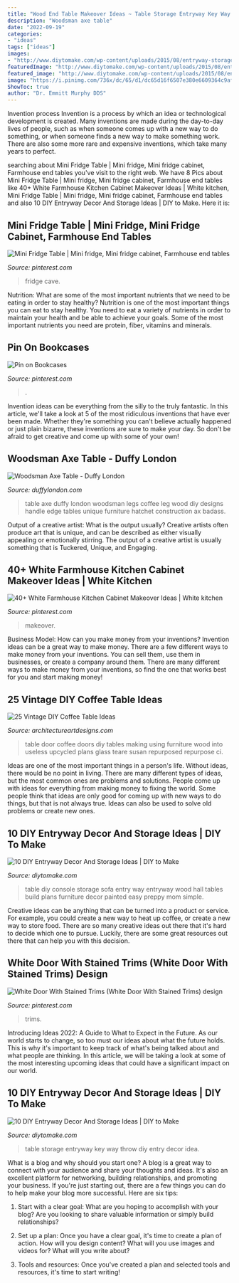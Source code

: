 ```yaml
---
title: "Wood End Table Makeover Ideas ~ Table Storage Entryway Key Way Throw Diy Entry Decor Idea"
description: "Woodsman axe table"
date: "2022-09-19"
categories:
- "ideas"
tags: ["ideas"]
images:
- "http://www.diytomake.com/wp-content/uploads/2015/08/entryway-storage-idea.jpg"
featuredImage: "http://www.diytomake.com/wp-content/uploads/2015/08/entryway-storage-idea.jpg"
featured_image: "http://www.diytomake.com/wp-content/uploads/2015/08/entry-way-table-with-storage-idea.jpg"
image: "https://i.pinimg.com/736x/dc/65/d1/dc65d16f6507e380e6609364c9af3eaf.jpg"
ShowToc: true
author: "Dr. Emmitt Murphy DDS"
---
```



Invention process
Invention is a process by which an idea or technological development is created. Many inventions are made during the day-to-day lives of people, such as when someone comes up with a new way to do something, or when someone finds a new way to make something work. There are also some more rare and expensive inventions, which take many years to perfect.

	

		
searching about Mini Fridge Table | Mini fridge, Mini fridge cabinet, Farmhouse end tables you've visit to the right web. We have 8 Pics about Mini Fridge Table | Mini fridge, Mini fridge cabinet, Farmhouse end tables like 40+ White Farmhouse Kitchen Cabinet Makeover Ideas | White kitchen, Mini Fridge Table | Mini fridge, Mini fridge cabinet, Farmhouse end tables and also 10 DIY Entryway Decor And Storage Ideas | DIY to Make. Here it is:
		
    
## Mini Fridge Table | Mini Fridge, Mini Fridge Cabinet, Farmhouse End Tables

<img loading=lazy src="https://i.pinimg.com/736x/dc/65/d1/dc65d16f6507e380e6609364c9af3eaf.jpg" onerror="this.onerror=null;this.src='https://tse4.mm.bing.net/th?id=OIP.g3FMSGzOHMgKTm0S8bjWiAHaKG&amp;pid=15.1';" alt="Mini Fridge Table | Mini fridge, Mini fridge cabinet, Farmhouse end tables">

_Source: pinterest.com_

>fridge cave. 

	

Nutrition: What are some of the most important nutrients that we need to be eating in order to stay healthy?
Nutrition is one of the most important things you can eat to stay healthy. You need to eat a variety of nutrients in order to maintain your health and be able to achieve your goals. Some of the most important nutrients you need are protein, fiber, vitamins and minerals.

    
## Pin On Bookcases

<img loading=lazy src="https://i.pinimg.com/736x/c4/b4/c6/c4b4c60b0221925311bc51d37946dc27.jpg" onerror="this.onerror=null;this.src='https://tse1.mm.bing.net/th?id=OIP.IDyAnqXKX8YVXX9wapwsQgHaJ3&amp;pid=15.1';" alt="Pin on Bookcases">

_Source: pinterest.com_

>. 

	

Invention ideas can be everything from the silly to the truly fantastic. In this article, we'll take a look at 5 of the most ridiculous inventions that have ever been made. Whether they're something you can't believe actually happened or just plain bizarre, these inventions are sure to make your day. So don't be afraid to get creative and come up with some of your own!

    
## Woodsman Axe Table - Duffy London

<img loading=lazy src="https://duffylondon.com/wp-content/uploads/2014/03/132.jpg" onerror="this.onerror=null;this.src='https://tse2.mm.bing.net/th?id=OIP.BgzxvUWJ6RLGVisM8926egHaE8&amp;pid=15.1';" alt="Woodsman Axe Table - Duffy London">

_Source: duffylondon.com_

>table axe duffy london woodsman legs coffee leg wood diy designs handle edge tables unique furniture hatchet construction ax badass. 

	

Output of a creative artist: What is the output usually?
Creative artists often produce art that is unique, and can be described as either visually appealing or emotionally stirring. The output of a creative artist is usually something that is Tuckered, Unique, and Engaging.

    
## 40+ White Farmhouse Kitchen Cabinet Makeover Ideas | White Kitchen

<img loading=lazy src="https://i.pinimg.com/736x/b2/a0/ec/b2a0ecf536411c0ba34e77def7aad00c.jpg" onerror="this.onerror=null;this.src='https://tse2.mm.bing.net/th?id=OIP.R3KoP4iR9jK-UhsEX_da0gHaLF&amp;pid=15.1';" alt="40+ White Farmhouse Kitchen Cabinet Makeover Ideas | White kitchen">

_Source: pinterest.com_

>makeover. 

	

Business Model: How can you make money from your inventions?
Invention ideas can be a great way to make money. There are a few different ways to make money from your inventions. You can sell them, use them in businesses, or create a company around them. There are many different ways to make money from your inventions, so find the one that works best for you and start making money!

    
## 25 Vintage DIY Coffee Table Ideas

<img loading=lazy src="https://www.architectureartdesigns.com/wp-content/uploads/2014/01/2241.jpg" onerror="this.onerror=null;this.src='https://tse2.mm.bing.net/th?id=OIP.Tnwfo1PMh76llenZGcE-wgHaJ3&amp;pid=15.1';" alt="25 Vintage DIY Coffee Table Ideas">

_Source: architectureartdesigns.com_

>table door coffee doors diy tables making using furniture wood into useless upcycled plans glass teare susan repurposed repurpose ci. 

	

Ideas are one of the most important things in a person's life. Without ideas, there would be no point in living. There are many different types of ideas, but the most common ones are problems and solutions. People come up with ideas for everything from making money to fixing the world. Some people think that ideas are only good for coming up with new ways to do things, but that is not always true. Ideas can also be used to solve old problems or create new ones.

    
## 10 DIY Entryway Decor And Storage Ideas | DIY To Make

<img loading=lazy src="http://www.diytomake.com/wp-content/uploads/2015/08/entry-way-table-with-storage-idea.jpg" onerror="this.onerror=null;this.src='https://tse1.mm.bing.net/th?id=OIP.QmuSKsi33z_HveJdi9dDuAHaLD&amp;pid=15.1';" alt="10 DIY Entryway Decor And Storage Ideas | DIY to Make">

_Source: diytomake.com_

>table diy console storage sofa entry way entryway wood hall tables build plans furniture decor painted easy preppy mom simple. 

	

Creative ideas can be anything that can be turned into a product or service. For example, you could create a new way to heat up coffee, or create a new way to store food. There are so many creative ideas out there that it's hard to decide which one to pursue. Luckily, there are some great resources out there that can help you with this decision.

    
## White Door With Stained Trims (White Door With Stained Trims) Design

<img loading=lazy src="https://i.pinimg.com/736x/51/c9/e2/51c9e2cd17074a844b6d8b7318234eb2.jpg" onerror="this.onerror=null;this.src='https://tse1.mm.bing.net/th?id=OIP.71lNto9xUbJVTWc7_qVEpwHaLH&amp;pid=15.1';" alt="White Door With Stained Trims (White Door With Stained Trims) design">

_Source: pinterest.com_

>trims. 

	

Introducing Ideas 2022: A Guide to What to Expect in the Future. As our world starts to change, so too must our ideas about what the future holds. This is why it's important to keep track of what's being talked about and what people are thinking. In this article, we will be taking a look at some of the most interesting upcoming ideas that could have a significant impact on our world.

    
## 10 DIY Entryway Decor And Storage Ideas | DIY To Make

<img loading=lazy src="http://www.diytomake.com/wp-content/uploads/2015/08/entryway-storage-idea.jpg" onerror="this.onerror=null;this.src='https://tse3.mm.bing.net/th?id=OIP.XgLqrzHTZgnd7v2U2fZCNgHaLH&amp;pid=15.1';" alt="10 DIY Entryway Decor And Storage Ideas | DIY to Make">

_Source: diytomake.com_

>table storage entryway key way throw diy entry decor idea. 

	

What is a blog and why should you start one?
A blog is a great way to connect with your audience and share your thoughts and ideas. It's also an excellent platform for networking, building relationships, and promoting your business. If you're just starting out, there are a few things you can do to help make your blog more successful. Here are six tips:
1. Start with a clear goal: What are you hoping to accomplish with your blog? Are you looking to share valuable information or simply build relationships?

2. Set up a plan: Once you have a clear goal, it's time to create a plan of action. How will you design content? What will you use images and videos for? What will you write about?

3. Tools and resources: Once you've created a plan and selected tools and resources, it's time to start writing!

